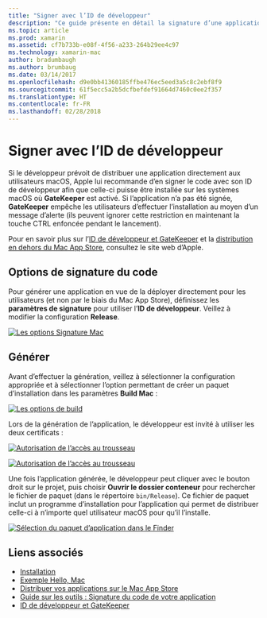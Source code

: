 ```yaml
---
title: "Signer avec l’ID de développeur"
description: "Ce guide présente en détail la signature d’une application Xamarin.Mac avec l’ID de développeur en vue de sa publication."
ms.topic: article
ms.prod: xamarin
ms.assetid: cf7b733b-e08f-4f56-a233-264b29ee4c97
ms.technology: xamarin-mac
author: bradumbaugh
ms.author: brumbaug
ms.date: 03/14/2017
ms.openlocfilehash: d9e0bb41360185ffbe476ec5eed3a5c8c2ebf8f9
ms.sourcegitcommit: 61f5ecc5a2b5dcfbefdef91664d7460c0ee2f357
ms.translationtype: HT
ms.contentlocale: fr-FR
ms.lasthandoff: 02/28/2018
---
```

# <a name="sign-with-developer-id"></a>Signer avec l’ID de développeur

Si le développeur prévoit de distribuer une application directement aux utilisateurs macOS, Apple lui recommande d’en signer le code avec son ID de développeur afin que celle-ci puisse être installée sur les systèmes macOS où **GateKeeper** est activé. Si l’application n’a pas été signée, **GateKeeper** empêche les utilisateurs d’effectuer l’installation au moyen d’un message d’alerte (ils peuvent ignorer cette restriction en maintenant la touche CTRL enfoncée pendant le lancement).

Pour en savoir plus sur l’[ID de développeur et GateKeeper](https://developer.apple.com/resources/developer-id/) et la [distribution en dehors du Mac App Store](https://developer.apple.com/library/content/documentation/IDEs/Conceptual/AppDistributionGuide/Introduction/Introduction.html), consultez le site web d’Apple.

## <a name="code-signing-options"></a>Options de signature du code

Pour générer une application en vue de la déployer directement pour les utilisateurs (et non par le biais du Mac App Store), définissez les **paramètres de signature** pour utiliser l’**ID de développeur**. Veillez à modifier la configuration **Release**.

 [ ![](signing-images/config02.png "Les options Signature Mac")](signing-images/config02.png)


## <a name="build"></a>Générer

Avant d’effectuer la génération, veillez à sélectionner la configuration appropriée et à sélectionner l’option permettant de créer un paquet d’installation dans les paramètres **Build Mac** :

[ ![](signing-images/config03.png "Les options de build")](signing-images/config03.png)

Lors de la génération de l’application, le développeur est invité à utiliser les deux certificats :

 [ ![](signing-images/image57.png "Autorisation de l’accès au trousseau")](signing-images/image57.png)

 [ ![](signing-images/image58.png "Autorisation de l’accès au trousseau")](signing-images/image58.png)

Une fois l’application générée, le développeur peut cliquer avec le bouton droit sur le projet, puis choisir **Ouvrir le dossier conteneur** pour rechercher le fichier de paquet (dans le répertoire `bin/Release`). Ce fichier de paquet inclut un programme d’installation pour l’application qui permet de distribuer celle-ci à n’importe quel utilisateur macOS pour qu’il l’installe.

 [ ![](signing-images/image59.png "Sélection du paquet d’application dans le Finder")](signing-images/image59.png)

## <a name="related-links"></a>Liens associés

- [Installation](~//mac/get-started/installation.md)
- [Exemple Hello, Mac](~//mac/get-started/hello-mac.md)
- [Distribuer vos applications sur le Mac App Store](https://developer.apple.com/devcenter/mac/checklist/)
- [Guide sur les outils : Signature du code de votre application](https://developer.apple.com/library/mac/#documentation/ToolsLanguages/Conceptual/OSXWorkflowGuide/CodeSigning/CodeSigning.html)
- [ID de développeur et GateKeeper](https://developer.apple.com/resources/developer-id/)
